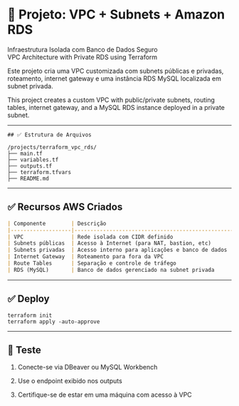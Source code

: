 # 🧩 Projeto: VPC + Subnets + Amazon RDS  
Infraestrutura Isolada com Banco de Dados Seguro  
VPC Architecture with Private RDS using Terraform

Este projeto cria uma VPC customizada com subnets públicas e privadas, roteamento, internet gateway e uma instância RDS MySQL localizada em subnet privada.

This project creates a custom VPC with public/private subnets, routing tables, internet gateway, and a MySQL RDS instance deployed in a private subnet.

---
```
## ✅ Estrutura de Arquivos

/projects/terraform_vpc_rds/
├── main.tf
├── variables.tf
├── outputs.tf
├── terraform.tfvars
├── README.md
```
---

## ✅ Recursos AWS Criados

```markdown
| Componente        | Descrição                                        |
|-------------------|--------------------------------------------------|
| VPC               | Rede isolada com CIDR definido                   |
| Subnets públicas  | Acesso à Internet (para NAT, bastion, etc)       |
| Subnets privadas  | Acesso interno para aplicações e banco de dados  |
| Internet Gateway  | Roteamento para fora da VPC                      |
| Route Tables      | Separação e controle de tráfego                  |
| RDS (MySQL)       | Banco de dados gerenciado na subnet privada      |
```
---

## ✅ Deploy
```
terraform init
terraform apply -auto-approve
```
---

## 🧪 Teste

1. Conecte-se via DBeaver ou MySQL Workbench

2. Use o endpoint exibido nos outputs

3. Certifique-se de estar em uma máquina com acesso à VPC
